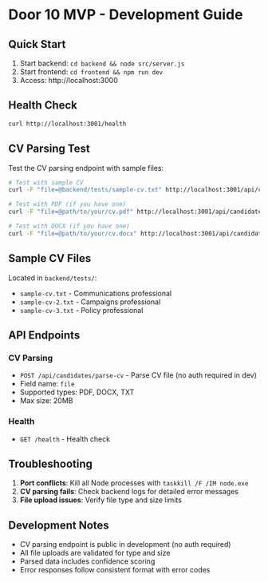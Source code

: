 # Door 10 MVP - Development Guide

## Quick Start

1. Start backend: `cd backend && node src/server.js`
2. Start frontend: `cd frontend && npm run dev`
3. Access: http://localhost:3000

## Health Check

```bash
curl http://localhost:3001/health
```

## CV Parsing Test

Test the CV parsing endpoint with sample files:

```bash
# Test with sample CV
curl -F "file=@backend/tests/sample-cv.txt" http://localhost:3001/api/candidates/parse-cv

# Test with PDF (if you have one)
curl -F "file=@path/to/your/cv.pdf" http://localhost:3001/api/candidates/parse-cv

# Test with DOCX (if you have one)
curl -F "file=@path/to/your/cv.docx" http://localhost:3001/api/candidates/parse-cv
```

## Sample CV Files

Located in `backend/tests/`:
- `sample-cv.txt` - Communications professional
- `sample-cv-2.txt` - Campaigns professional  
- `sample-cv-3.txt` - Policy professional

## API Endpoints

### CV Parsing
- `POST /api/candidates/parse-cv` - Parse CV file (no auth required in dev)
- Field name: `file`
- Supported types: PDF, DOCX, TXT
- Max size: 20MB

### Health
- `GET /health` - Health check

## Troubleshooting

1. **Port conflicts**: Kill all Node processes with `taskkill /F /IM node.exe`
2. **CV parsing fails**: Check backend logs for detailed error messages
3. **File upload issues**: Verify file type and size limits

## Development Notes

- CV parsing endpoint is public in development (no auth required)
- All file uploads are validated for type and size
- Parsed data includes confidence scoring
- Error responses follow consistent format with error codes



